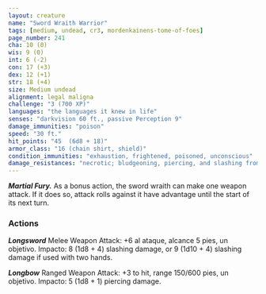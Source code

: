 ```yaml
---
layout: creature
name: "Sword Wraith Warrior"
tags: [medium, undead, cr3, mordenkainens-tome-of-foes]
page_number: 241
cha: 10 (0)
wis: 9 (0)
int: 6 (-2)
con: 17 (+3)
dex: 12 (+1)
str: 18 (+4)
size: Medium undead
alignment: legal maligna
challenge: "3 (700 XP)"
languages: "the languages it knew in life"
senses: "darkvision 60 ft., passive Perception 9"
damage_immunities: "poison"
speed: "30 ft."
hit_points: "45  (6d8 + 18)"
armor_class: "16 (chain shirt, shield)"
condition_immunities: "exhaustion, frightened, poisoned, unconscious"
damage_resistances: "necrotic; bludgeoning, piercing, and slashing from nonmagical attacks"
---
```


***Martial Fury.*** As a bonus action, the sword wraith can make one weapon attack. If it does so, attack rolls against it have advantage until the start of its next turn.

### Actions

***Longsword*** Melee Weapon Attack: +6 al ataque, alcance 5 pies, un objetivo. Impacto: 8 (1d8 + 4) slashing damage, or 9 (1d10 + 4) slashing damage if used with two hands.

***Longbow*** Ranged Weapon Attack: +3 to hit, range 150/600 pies, un objetivo. Impacto: 5 (1d8 + 1) piercing damage.